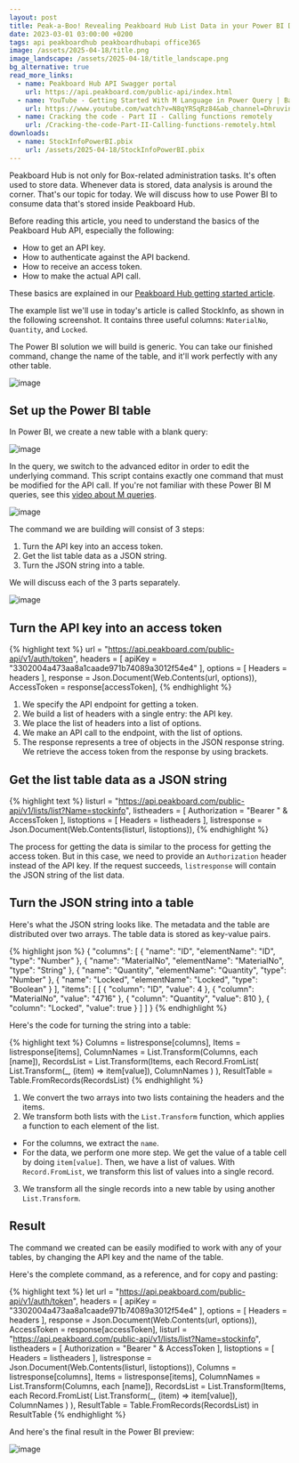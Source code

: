 ```yaml
---
layout: post
title: Peak-a-Boo! Revealing Peakboard Hub List Data in your Power BI Dashboards
date: 2023-03-01 03:00:00 +0200
tags: api peakboardhub peakboardhubapi office365
image: /assets/2025-04-18/title.png
image_landscape: /assets/2025-04-18/title_landscape.png
bg_alternative: true
read_more_links:
  - name: Peakboard Hub API Swagger portal
    url: https://api.peakboard.com/public-api/index.html
  - name: YouTube - Getting Started With M Language in Power Query | Basic to Advanced
    url: https://www.youtube.com/watch?v=N8qYRSqRz84&ab_channel=DhruvinShah
  - name: Cracking the code - Part II - Calling functions remotely
    url: /Cracking-the-code-Part-II-Calling-functions-remotely.html
downloads:
  - name: StockInfoPowerBI.pbix
    url: /assets/2025-04-18/StockInfoPowerBI.pbix
---
```

Peakboard Hub is not only for Box-related administration tasks. It's often used to store data. Whenever data is stored, data analysis is around the corner. That's our topic for today. We will discuss how to use Power BI to consume data that's stored inside Peakboard Hub.

Before reading this article, you need to understand the basics of the Peakboard Hub API, especially the following:
* How to get an API key.
* How to authenticate against the API backend.
* How to receive an access token.
* How to make the actual API call.

These basics are explained in our [Peakboard Hub getting started article](/Cracking-the-code-Part-I-Getting-started-with-Peakboard-Hub-API.html). 

The example list we'll use in today's article is called StockInfo, as shown in the following screenshot. It contains three useful columns: `MaterialNo`, `Quantity`, and `Locked`.

The Power BI solution we will build is generic. You can take our finished command, change the name of the table, and it'll work perfectly with any other table.

![image](/assets/2025-04-18/010.png)

## Set up the Power BI table

In Power BI, we create a new table with a blank query:

![image](/assets/2025-04-18/020.png)

In the query, we switch to the advanced editor in order to edit the underlying command. This script contains exactly one command that must be modified for the API call. If you're not familiar with these Power BI M queries, see this [video about M queries](https://www.youtube.com/watch?v=N8qYRSqRz84&ab_channel=DhruvinShah).

![image](/assets/2025-04-18/030.png)

The command we are building will consist of 3 steps:

1. Turn the API key into an access token.
2. Get the list table data as a JSON string.
3. Turn the JSON string into a table.

We will discuss each of the 3 parts separately.

![image](/assets/2025-04-18/040.png)

## Turn the API key into an access token

{% highlight text %}
url = "https://api.peakboard.com/public-api/v1/auth/token",
headers = [ apiKey = "3302004a473aa8a1caade971b74089a3012f54e4" ],
options = [ Headers = headers ],
response = Json.Document(Web.Contents(url, options)),
AccessToken = response[accessToken],
{% endhighlight %}

1. We specify the API endpoint for getting a token.
2. We build a list of headers with a single entry: the API key.
3. We place the list of headers into a list of options.
4. We make an API call to the endpoint, with the list of options.
5. The response represents a tree of objects in the JSON response string. We retrieve the access token from the response by using brackets.

## Get the list table data as a JSON string

{% highlight text %}
listurl = "https://api.peakboard.com/public-api/v1/lists/list?Name=stockinfo",
listheaders = [ Authorization  = "Bearer " & AccessToken ],
listoptions = [ Headers = listheaders ],
listresponse = Json.Document(Web.Contents(listurl, listoptions)),
{% endhighlight %}

The process for getting the data is similar to the process for getting the access token. But in this case, we need to provide an `Authorization` header instead of the API key. If the request succeeds, `listresponse` will contain the JSON string of the list data.

## Turn the JSON string into a table

Here's what the JSON string looks like. The metadata and the table are distributed over two arrays. The table data is stored as key-value pairs.

{% highlight json %}
{
  "columns": [
    {
      "name": "ID",
      "elementName": "ID",
      "type": "Number"
    },
    {
      "name": "MaterialNo",
      "elementName": "MaterialNo",
      "type": "String"
    },
    {
      "name": "Quantity",
      "elementName": "Quantity",
      "type": "Number"
    },
    {
      "name": "Locked",
      "elementName": "Locked",
      "type": "Boolean"
    }
  ],
  "items": [
    [
      {
        "column": "ID",
        "value": 4
      },
      {
        "column": "MaterialNo",
        "value": "4716"
      },
      {
        "column": "Quantity",
        "value": 810
      },
      {
        "column": "Locked",
        "value": true
      }
    ]
  ]
}
{% endhighlight %}

Here's the code for turning the string into a table:

{% highlight text %}
Columns = listresponse[columns],
Items = listresponse[items],
ColumnNames = List.Transform(Columns, each [name]),
RecordsList = List.Transform(Items, each 
    Record.FromList(
        List.Transform(_, (item) => item[value]), 
        ColumnNames
    )
),
ResultTable = Table.FromRecords(RecordsList)
{% endhighlight %}

1. We convert the two arrays into two lists containing the headers and the items.
2. We transform both lists with the `List.Transform` function, which applies a function to each element of the list.
  * For the columns, we extract the `name`.
  * For the data, we perform one more step. We get the value of a table cell by doing `item[value]`. Then, we have a list of values. With `Record.FromList`, we transform this list of values into a single record.
3. We transform all the single records into a new table by using another `List.Transform`. 

## Result

The command we created can be easily modified to work with any of your tables, by changing the API key and the name of the table.

Here's the complete command, as a reference, and for copy and pasting:

{% highlight text %}
let
    url = "https://api.peakboard.com/public-api/v1/auth/token",
    headers = [ apiKey = "3302004a473aa8a1caade971b74089a3012f54e4" ],
    options = [ Headers = headers ],
    response = Json.Document(Web.Contents(url, options)),
    AccessToken = response[accessToken],
    listurl = "https://api.peakboard.com/public-api/v1/lists/list?Name=stockinfo",
    listheaders = [ Authorization  = "Bearer " & AccessToken ],
    listoptions = [ Headers = listheaders ],
    listresponse = Json.Document(Web.Contents(listurl, listoptions)),
    Columns = listresponse[columns],
    Items = listresponse[items],
    ColumnNames = List.Transform(Columns, each [name]),
    RecordsList = List.Transform(Items, each 
        Record.FromList(
            List.Transform(_, (item) => item[value]), 
            ColumnNames
        )
    ),
    ResultTable = Table.FromRecords(RecordsList)
in
    ResultTable
{% endhighlight %}

And here's the final result in the Power BI preview:

![image](/assets/2025-04-18/050.png)



